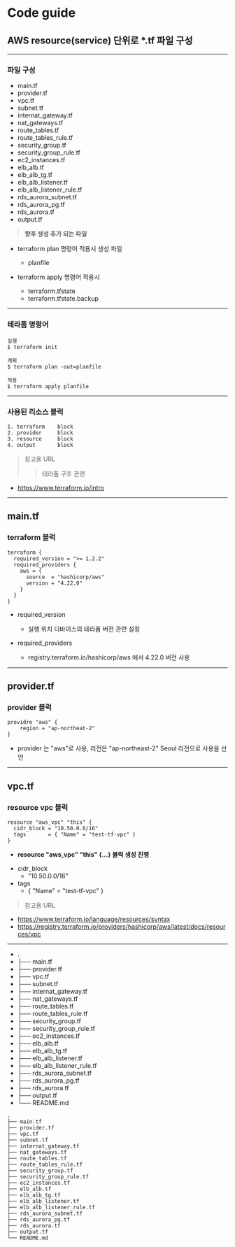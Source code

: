 # Code guide

## AWS resource(service) 단위로 *.tf 파일 구성

-----
### 파일 구성
- main.tf
- provider.tf
- vpc.tf
- subnet.tf
- internat_gateway.tf
- nat_gateways.tf
- route_tables.tf
- route_tables_rule.tf
- security_group.tf
- security_group_rule.tf
- ec2_instances.tf
- elb_alb.tf
- elb_alb_tg.tf
- elb_alb_listener.tf
- elb_alb_listener_rule.tf
- rds_aurora_subnet.tf
- rds_aurora_pg.tf
- rds_aurora.tf
- output.tf
     
     
> **향후 생성 추가 되는 파일**
- terraform plan 명령어 적용시 생성 파일
    - planfile      

- terraform apply 명령어 적용시
    - terraform.tfstate
    - terraform.tfstate.backup      

-----
### 테라폼 명령어
```
실행
$ terraform init 

계획
$ terraform plan -out=planfile

적용
$ terraform apply planfile
```

-----
### 사용된 리소스 블럭
```
1. terraform    block
2. provider     block
3. resource     block
4. output       block
```

> 참고용 URL  
> >테라폼 구조 관련
- https://www.terraform.io/intro

-----
## main.tf
### terraform 블럭
```hcl
terraform {
  required_version = ">= 1.2.2"
  required_providers {
    aws = {
      source  = "hashicorp/aws"
      version = "4.22.0"
    }
  }
}
```
- required_version
    - 실행 위치 디바이스의 테라폼 버전 관련 설정

- required_providers
    - registry.terraform.io/hashicorp/aws 에서 4.22.0 버전 사용

-----
## provider.tf
### provider 블럭
```hcl
providre "aws" {
    region = "ap-northeat-2"
}
```
- provider 는 "aws"로 사용, 리전은 "ap-northeast-2" Seoul 리전으로 사용을 선언

----- 
## vpc.tf
### resource vpc 블럭
```hcl
resource "aws_vpc" "this" {
  cidr_block = "10.50.0.0/16"
  tags       = { "Name" = "test-tf-vpc" }
}
```
+ **resource "aws_vpc" "this" {...} 블럭 생성 진행**
- cidr_block
    - "10.50.0.0/16"
- tags
    - { "Name" = "test-tf-vpc" }

> 참고용 URL 
- https://www.terraform.io/language/resources/syntax
- https://registry.terraform.io/providers/hashicorp/aws/latest/docs/resources/vpc

-----









- .
- ├── main.tf
- ├── provider.tf
- ├── vpc.tf
- ├── subnet.tf
- ├── internat_gateway.tf
- ├── nat_gateways.tf
- ├── route_tables.tf
- ├── route_tables_rule.tf
- ├── security_group.tf
- ├── security_group_rule.tf
- ├── ec2_instances.tf
- ├── elb_alb.tf
- ├── elb_alb_tg.tf
- ├── elb_alb_listener.tf
- ├── elb_alb_listener_rule.tf
- ├── rds_aurora_subnet.tf
- ├── rds_aurora_pg.tf
- ├── rds_aurora.tf
- ├── output.tf
- └── README.md

```
.
├── main.tf
├── provider.tf
├── vpc.tf
├── subnet.tf
├── internat_gateway.tf
├── nat_gateways.tf
├── route_tables.tf
├── route_tables_rule.tf
├── security_group.tf
├── security_group_rule.tf
├── ec2_instances.tf
├── elb_alb.tf
├── elb_alb_tg.tf
├── elb_alb_listener.tf
├── elb_alb_listener_rule.tf
├── rds_aurora_subnet.tf
├── rds_aurora_pg.tf
├── rds_aurora.tf
├── output.tf
└── README.md
```


